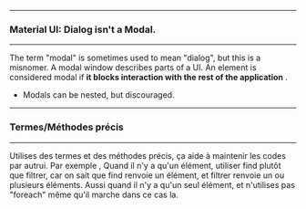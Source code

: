 ***
###  Material UI: Dialog isn't a Modal.
***
The term "modal" is sometimes used to mean "dialog", but this is a misnomer.
A modal window describes parts of a UI. An element is considered modal if __it blocks interaction with the rest of the application__ .

- Modals can be nested, but discouraged.

***
### Termes/Méthodes précis
***
Utilises des termes et des méthodes précis, ça aide à maintenir les codes par autrui.
Par exemple , Quand il n'y a qu'un élément, utiliser find plutôt que filtrer, car on sait que find renvoie un élément, et filtrer renvoie un ou plusieurs éléments.
Aussi quand il n'y a qu'un seul élément, et n'utilises pas "foreach" même qu'il marche dans ce cas la.

